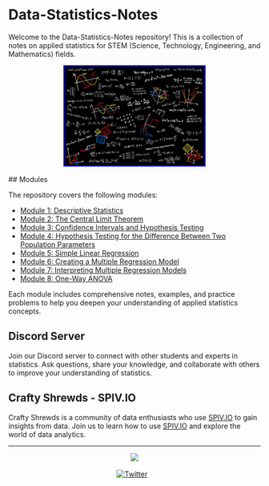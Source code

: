 # Data-Statistics-Notes

Welcome to the Data-Statistics-Notes repository! This is a collection of notes on applied statistics for STEM (Science, Technology, Engineering, and Mathematics) fields. 

<p align="center">
  <img src="Statistics.png" style="border: 2px solid  blue;"/>
</p>
## Modules

The repository covers the following modules:

- [Module 1: Descriptive Statistics](/Descriptive_Statistics/README.md)
- [Module 2: The Central Limit Theorem](/The_Central_Limit_Theorem/README.md)
- [Module 3: Confidence Intervals and Hypothesis Testing](/Confidence_Intervals_and_Hypothesis_Testing/README.md)
- [Module 4: Hypothesis Testing for the Difference Between Two Population Parameters](/Hypothesis_Testing_for_the_Difference_Between_Two_Population_Parameters/README.md)
- [Module 5: Simple Linear Regression](/Simple_Linear_Regression.README.md)
- [Module 6: Creating a Multiple Regression Model](/Creating_a_Multiple_Regression_Model/README.md)
- [Module 7: Interpreting Multiple Regression Models](/Interpreting_Multiple_Regression_Models/README.md)
- [Module 8: One-Way ANOVA](/One-Way_ANOVA/README.md)

Each module includes comprehensive notes, examples, and practice problems to help you deepen your understanding of applied statistics concepts.

## Discord Server

Join our Discord server to connect with other students and experts in statistics. Ask questions, share your knowledge, and collaborate with others to improve your understanding of statistics.

## Crafty Shrewds - SPIV.IO

Crafty Shrewds is a community of data enthusiasts who use [SPIV.IO](https://discord.gg/qaSXnqZmfC) to gain insights from data. Join us to learn how to use [SPIV.IO](https://discord.gg/qaSXnqZmfC) and explore the world of data analytics.

---

<p align="center">
  <img src="https://i.gifer.com/BI60.gif"/>
</p>

<p align='center'>
  <a href="https://twitter.com/MrRobot38159405" target="_blank">
    <img src="https://img.shields.io/badge/Twitter-%231DA1F2.svg?logo=Twitter&logoColor=white" alt="Twitter" width="80px" style="margin-right: 10px;"/>
  </a>
</p>
